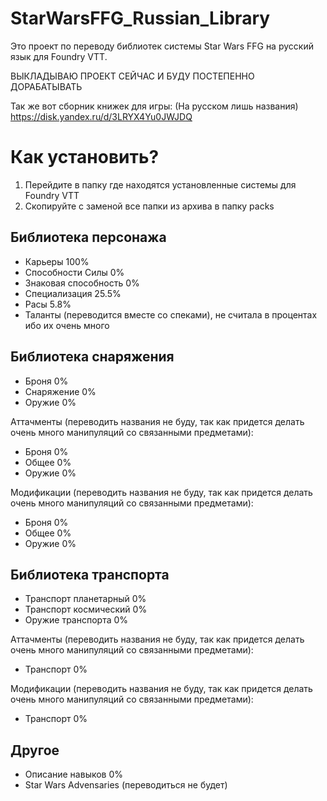 # StarWarsFFG_Russian_Library
Это проект по переводу библиотек системы Star Wars FFG на русский язык для Foundry VTT.

ВЫКЛАДЫВАЮ ПРОЕКТ СЕЙЧАС И БУДУ ПОСТЕПЕННО ДОРАБАТЫВАТЬ

Так же вот сборник книжек для игры: (На русском лишь названия)
https://disk.yandex.ru/d/3LRYX4Yu0JWJDQ

# Как установить?
1. Перейдите в папку где находятся установленные системы для Foundry VTT
2. Скопируйте с заменой все папки из архива в папку packs

## Библиотека персонажа
 - Карьеры 100%
 - Способности Силы 0%
 - Знаковая способность 0%
 - Специализация 25.5%
 - Расы 5.8%
 - Таланты (переводится вместе со спеками), не считала в процентах ибо их очень много

## Библиотека снаряжения
 - Броня 0%
 - Снаряжение 0%
 - Оружие 0%

Аттачменты (переводить названия не буду, так как придется делать очень много манипуляций со связанными предметами):
- Броня 0%
- Общее 0%
- Оружие 0%

Модификации (переводить названия не буду, так как придется делать очень много манипуляций со связанными предметами):
 - Броня 0%
 - Общее 0%
 - Оружие 0%

## Библиотека транспорта
- Транспорт планетарный 0%
- Транспорт космический 0%
- Оружие транспорта 0%

Аттачменты (переводить названия не буду, так как придется делать очень много манипуляций со связанными предметами):
 - Транспорт 0%

Модификации (переводить названия не буду, так как придется делать очень много манипуляций со связанными предметами):
 - Транспорт 0%

## Другое
- Описание навыков 0%
- Star Wars Advensaries (переводиться не будет)
